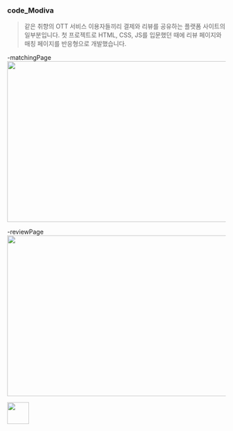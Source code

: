 ### code_Modiva

> 같은 취향의 OTT 서비스 이용자들끼리 결제와 리뷰를 공유하는 플랫폼 사이트의 일부분입니다.
> 첫 프로젝트로 HTML, CSS, JS를 입문했던 때에 리뷰 페이지와 매칭 페이지를 반응형으로 개발했습니다.

-matchingPage
<img src="https://user-images.githubusercontent.com/85089341/222609498-52775b4a-f8cd-4956-924d-02e39e69041f.png"  width="700" height="370">

-reviewPage
<img src="https://user-images.githubusercontent.com/85089341/85089341/222611382-7e3b4931-cfdf-400a-9a5c-0dc8a77f1a50.png"  width="700" height="370">

<img src="[https://url/image.png](https://user-images.githubusercontent.com/85089341/222611585-c847684e-cd22-479a-9e80-dc29e57777ae.png)" width="50" height="50"/>

